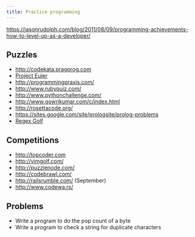 ```yaml
---
title: Practice programming
---
```


<https://jasonrudolph.com/blog/2011/08/09/programming-achievements-how-to-level-up-as-a-developer/>

## Puzzles

- <http://codekata.pragprog.com>
- [Project Euler](http://projecteuler.net/)
- <http://programmingpraxis.com/>
- <http://www.rubyquiz.com/>
- <http://www.pythonchallenge.com/>
- <http://www.gowrikumar.com/c/index.html>
- <http://rosettacode.org/>
- <https://sites.google.com/site/prologsite/prolog-problems>
- [Regex Golf](https://alf.nu/RegexGolf)

## Competitions

- <http://topcoder.com>
- <http://vimgolf.com/>
- <http://puzzlenode.com/>
- <http://codebrawl.com/>
- <http://railsrumble.com/> (September)
- <http://www.codewa.rs/>


## Problems

- Write a program to do the pop count of a byte
- Write a program to check a string for duplicate characters